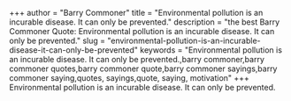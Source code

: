 +++
author = "Barry Commoner"
title = "Environmental pollution is an incurable disease. It can only be prevented."
description = "the best Barry Commoner Quote: Environmental pollution is an incurable disease. It can only be prevented."
slug = "environmental-pollution-is-an-incurable-disease-it-can-only-be-prevented"
keywords = "Environmental pollution is an incurable disease. It can only be prevented.,barry commoner,barry commoner quotes,barry commoner quote,barry commoner sayings,barry commoner saying,quotes, sayings,quote, saying, motivation"
+++
Environmental pollution is an incurable disease. It can only be prevented.
